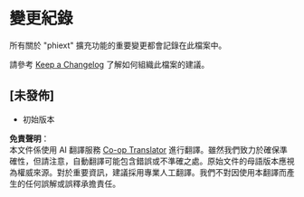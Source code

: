 <!--
CO_OP_TRANSLATOR_METADATA:
{
  "original_hash": "bd0afcb627d5754038537758315cbad7",
  "translation_date": "2025-07-16T17:24:06+00:00",
  "source_file": "code/09.UpdateSamples/Aug/vscode/phiext/CHANGELOG.md",
  "language_code": "mo"
}
-->
# 變更紀錄

所有關於 "phiext" 擴充功能的重要變更都會記錄在此檔案中。

請參考 [Keep a Changelog](http://keepachangelog.com/) 了解如何組織此檔案的建議。

## [未發佈]

- 初始版本

**免責聲明**：  
本文件係使用 AI 翻譯服務 [Co-op Translator](https://github.com/Azure/co-op-translator) 進行翻譯。雖然我們致力於確保準確性，但請注意，自動翻譯可能包含錯誤或不準確之處。原始文件的母語版本應視為權威來源。對於重要資訊，建議採用專業人工翻譯。我們不對因使用本翻譯而產生的任何誤解或誤釋承擔責任。